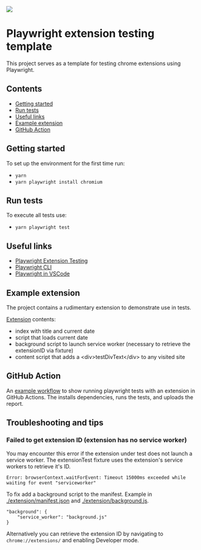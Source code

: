 ![ ](https://github.com/kelseyaubrecht/playwright-extension-testing-template/actions/workflows/test_playwright.yml/badge.svg)

# Playwright extension testing template

This project serves as a template for testing chrome extensions using Playwright.

## Contents

- [Getting started](#getting-started)
- [Run tests](#run-tests)
- [Useful links](#useful-links)
- [Example extension](#example-extension)
- [GitHub Action](github-action)

## Getting started

To set up the environment for the first time run:

- `yarn`
- `yarn playwright install chromium`

## Run tests

To execute all tests use:

- `yarn playwright test`

## Useful links

- [Playwright Extension Testing](https://playwright.dev/docs/chrome-extensions)
- [Playwright CLI](https://playwright.dev/docs/test-cli)
- [Playwright in VSCode](https://playwright.dev/docs/getting-started-vscode)

## Example extension

The project contains a rudimentary extension to demonstrate use in tests.

[Extension](extension) contents:

- index with title and current date
- script that loads current date
- background script to launch service worker (necessary to retrieve the extensionID via fixture)
- content script that adds a \<div>testDivText\</div> to any visited site

## GitHub Action

An [example workflow](.github/workflows/test_playwright.yml) to show running playwright tests with an extension in GitHub Actions.
The installs dependencies, runs the tests, and uploads the report.


## Troubleshooting and tips

### Failed to get extension ID (extension has no service worker)
You may encounter this error if the extension under test does not launch a service worker.
The extensionTest fixture uses the extension's service workers to retrieve it's ID.
```
Error: browserContext.waitForEvent: Timeout 15000ms exceeded while waiting for event "serviceworker"
```
To fix add a background script to the manifest. Example in [./extension/manifest.json](extension/manifest.json) and [./extension/background.js](extension/background.js).
```
"background": {
    "service_worker": "background.js"
}
```
Alternatively you can retrieve the extension ID by navigating to `chrome://extensions/` and enabling Developer mode.
